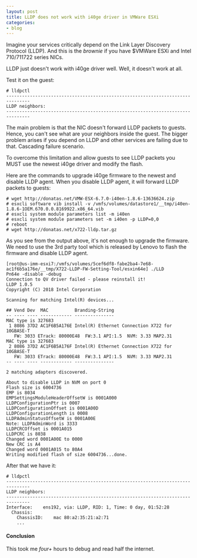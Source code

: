 ```yaml
---
layout: post
title: LLDP does not work with i40ge driver in VMWare ESXi
categories:
- blog
---
```


Imagine your services critically depend on the Link Layer Discovery Protocol (LLDP). And this is the _brownie_ if you have $VMWare ESXi and Intel 710/711722 series NICs.

LLDP just doesn't work with i40ge driver well. Well, it doesn't work at all.

Test it on the guest:

```
# lldpctl
-------------------------------------------------------------------------------
LLDP neighbors:
-------------------------------------------------------------------------------
```

The main problem is that the NIC doesn't forward LLDP packets to guests. Hence, you can't see what are your neighbors inside the guest. The bigger problem arises if you depend on LLDP and other services are failing due to that. Cascading failure scenario.

To overcome this limitation and allow guests to see LLDP packets you MUST use the newest i40ge driver and modify the flash.

Here are the commands to upgrade i40ge firmware to the newest and disable LLDP agent. When you disable LLDP agent, it will forward LLDP packets to guests:

```
# wget http://donatas.net/VMW-ESX-6.7.0-i40en-1.8.6-13636624.zip
# esxcli software vib install -v /vmfs/volumes/datastore1/__tmp/i40en-1.8.6-1OEM.670.0.0.8169922.x86_64.vib
# esxcli system module parameters list -m i40en
# esxcli system module parameters set -m i40en -p LLDP=0,0
# reboot
# wget http://donatas.net/x722-lldp.tar.gz
```
As you see from the output above, it's not enough to upgrade the firmware. We need to use the 3rd party tool which is released by Lenovo to flash the firmware and disable LLDP agent.

```
[root@us-imm-esxi7:/vmfs/volumes/5cef6df8-fabe2ba4-7e68-ac1f6b5a176e/__tmp/X722-LLDP-FW-Setting-Tool/esxin64e] ./LLD
Pn64e -disable -debug
Connection to QV driver failed - please reinstall it!
LLDP 1.0.5
Copyright (C) 2018 Intel Corporation

Scanning for matching Intel(R) devices...

## Vend Dev  MAC          Branding-String
-- ---- ---- ------------ ---------------
MAC type is 327683
 1 8086 37D2 AC1F6B5A176E Intel(R) Ethernet Connection X722 for 10GBASE-T
   FW: 3033 ETrack: 80000E48  FW:3.1 API:1.5  NVM: 3.33 MAP2.31
MAC type is 327683
 2 8086 37D2 AC1F6B5A176F Intel(R) Ethernet Connection X722 for 10GBASE-T
   FW: 3033 ETrack: 80000E48  FW:3.1 API:1.5  NVM: 3.33 MAP2.31
-- ---- ---- ------------ ---------------

2 matching adapters discovered.

About to disable LLDP in NVM on port 0
Flash size is 6004736
EMP is 8034
EMPSettingsModuleHeaderOffsetW is 0001A000
LLDPConfigurationPtr is 0007
LLDPConfigurationOffset is 0001A00D
LLDPConfigurationLength is 0008
LLDPAdminStatusOffsetW is 0001A00E
Note: LLDPAdminWord is 3333
LLDPCRCOffset is 0001A015
LLDPCRC is 8038
Changed word 0001A00E to 0000
New CRC is A4
Changed word 0001A015 to 80A4
Writing modified flash of size 6004736...done.
```

After that we have it:

```
# lldpctl
-------------------------------------------------------------------------------
LLDP neighbors:
-------------------------------------------------------------------------------
Interface:    ens192, via: LLDP, RID: 1, Time: 0 day, 01:52:28
  Chassis:
    ChassisID:    mac 80:a2:35:21:a2:71
    ...
```
#### Conclusion

This took me _four+_ hours to debug and read half the internet.
